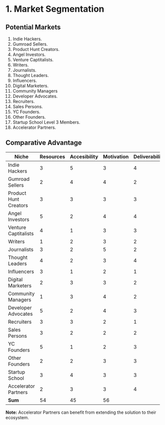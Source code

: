 # 1. Market Segmentation

## Potential Markets

1. Indie Hackers.
2. Gumroad Sellers.
3. Product Hunt Creators.
4. Angel Investors.
5. Venture Captitalists.
6. Writers.
7. Journalists.
8. Thought Leaders.
9. Influencers.
10. Digital Marketers.
11. Community Managers
12. Developer Advocates.
13. Recruiters.
14. Sales Persons.
15. YC Founders.
16. Other Founders.
17. Startup School Level 3 Members.
18. Accelerator Partners.


## Comparative Advantage

| Niche | Resources | Accesibility | Motivation | Deliverability | Competition | Benfit | Values | Total |
| --- | --- | --- | --- | --- | --- |  --- | --- | --- |
| Indie Hackers         | 3 | 5 | 3 | 4 |   |   |   |   |
| Gumroad Sellers       | 2 | 4 | 4 | 2 |   |   |   |   |
| Product Hunt Creators | 3 | 3 | 3 | 3 |   |   |   |   |
| Angel Investors       | 5 | 2 | 4 | 4 |   |   |   |   |
| Venture Captitalists  | 4 | 1 | 3 | 3 |   |   |   |   |
| Writers               | 1 | 2 | 3 | 2 |   |   |   |   |
| Journalists           | 3 | 2 | 5 | 2 |   |   |   |   |
| Thought Leaders       | 4 | 2 | 3 | 4 |   |   |   |   |
| Influencers           | 3 | 1 | 2 | 1 |   |   |   |   |
| Digital Marketers     | 2 | 3 | 3 | 2 |   |   |   |   |
| Community Managers    | 1 | 3 | 4 | 2 |   |   |   |   |
| Developer Advocates   | 5 | 2 | 4 | 3 |   |   |   |   |
| Recruiters            | 3 | 3 | 2 | 1 |   |   |   |   |
| Sales Persons         | 3 | 2 | 2 | 2 |   |   |   |   |
| YC Founders           | 5 | 1 | 2 | 3 |   |   |   |   |
| Other Founders        | 2 | 2 | 3 | 3 |   |   |   |   |
| Startup School        | 3 | 4 | 3 | 3 |   |   |   |   |
| Accelerator Partners  | 2 | 3 | 3 | 4 |   |   |   |   |
| **Sum**               | 54 | 45 | 56 |

**Note:** Accelerator Partners can benefit from extending the solution to their ecosystem.
